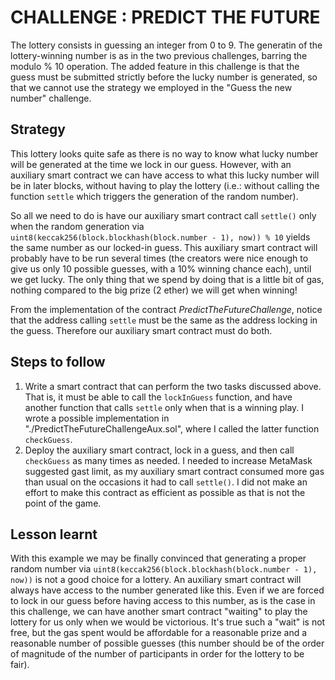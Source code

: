 # CHALLENGE : PREDICT THE FUTURE

The lottery consists in guessing an integer from 0 to 9. The generatin of the lottery-winning number is as in the two previous
challenges, barring the modulo % 10 operation. The added feature in this challenge is that the guess must be submitted
strictly before the lucky number is generated, so that we cannot use the strategy we employed in the "Guess the new number"
challenge.

## Strategy

This lottery looks quite safe as there is no way to know what lucky number will be generated at the time we lock in our guess.
However, with an auxiliary smart contract we can have access to what this lucky number will be in later blocks, without
having to play the lottery (i.e.: without calling the function `settle` which triggers the generation of the random number).

So all we need to do is have our auxiliary smart contract call `settle()` only when the random generation via 
`uint8(keccak256(block.blockhash(block.number - 1), now)) % 10` yields the same number as our locked-in guess. This auxiliary
smart contract will probably have to be run several times (the creators were nice enough to give us only 10 possible guesses,
with a 10% winning chance each), until we get lucky. The only thing that we spend by doing that is a little bit of gas,
nothing compared to the big prize (2 ether) we will get when winning!

From the implementation of the contract *PredictTheFutureChallenge*, notice that the address calling `settle` must be the same
as the address locking in the guess. Therefore our auxiliary smart contract must do both.

## Steps to follow

1. Write a smart contract that can perform the two tasks discussed above. That is, it must be able to call the `lockInGuess`
function, and have another function that calls `settle` only when that is a winning play. I wrote a possible implementation
in "./PredictTheFutureChallengeAux.sol", where I called the latter function `checkGuess`.
2. Deploy the auxiliary smart contract, lock in a guess, and then call `checkGuess` as many times as needed. I needed to
increase MetaMask suggested gast limit, as my auxiliary smart contract consumed more gas than usual on the occasions it had
to call `settle()`. I did not make an effort to make this contract as efficient as possible as that is not the point of the
game.

## Lesson learnt

With this example we may be finally convinced that generating a proper random number via
`uint8(keccak256(block.blockhash(block.number - 1), now))` is not a good choice for a lottery. An auxiliary smart contract will
always have access to the number generated like this. Even if we are forced to lock in our guess before having access to this
number, as is the case in this challenge, we can have another smart contract "waiting" to play the lottery for us only when we
would be victorious. It's true such a "wait" is not free, but the gas spent would be affordable for a reasonable prize and a
reasonable number of possible guesses (this number should be of the order of magnitude of the number of participants in order
for the lottery to be fair).
